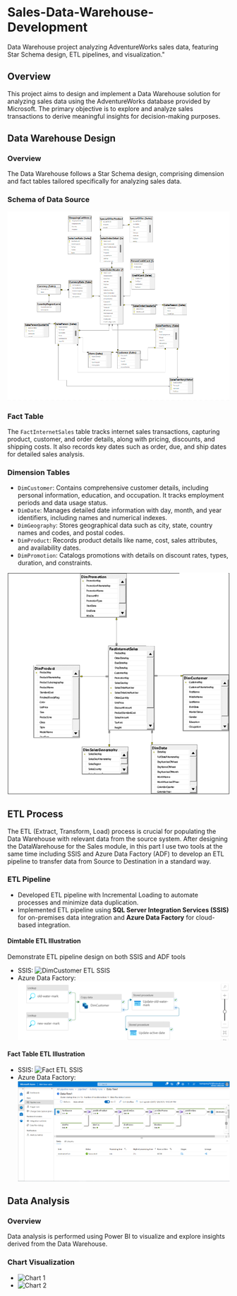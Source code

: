 # Sales-Data-Warehouse-Development
Data Warehouse project analyzing AdventureWorks sales data, featuring Star Schema design, ETL pipelines, and visualization."
## Overview

This project aims to design and implement a Data Warehouse solution for analyzing sales data using the AdventureWorks database provided by Microsoft. The primary objective is to explore and analyze sales transactions to derive meaningful insights for decision-making purposes.

## Data Warehouse Design

### Overview

The Data Warehouse follows a Star Schema design, comprising dimension and fact tables tailored specifically for analyzing sales data.

### Schema of Data Source

![Sales Module Schema](Schema_Sales.png)

### Fact Table

The `FactInternetSales` table tracks internet sales transactions, capturing product, customer, and order details, along with pricing, discounts, and shipping costs. It also records key dates such as order, due, and ship dates for detailed sales analysis.

### Dimension Tables

- `DimCustomer`: Contains comprehensive customer details, including personal information, education, and occupation. It tracks employment periods and data usage status.
- `DimDate`: Manages detailed date information with day, month, and year identifiers, including names and numerical indexes.
- `DimGeography`: Stores geographical data such as city, state, country names and codes, and postal codes.
- `DimProduct`: Records product details like name, cost, sales attributes, and availability dates.
- `DimPromotion`: Catalogs promotions with details on discount rates, types, duration, and constraints.

![Data Warehouse Schema](Star_Schema_InternetSales.png)

## ETL Process
The ETL (Extract, Transform, Load) process is crucial for populating the Data Warehouse with relevant data from the source system.
After designing the DataWarehouse for the Sales module, in this part I use two tools at the same time including SSIS and Azure Data Factory (ADF) to develop an ETL pipeline to transfer data from Source to Destination in a standard way.
### ETL Pipeline

- Developed ETL pipeline with Incremental Loading to automate processes and minimize data duplication.
- Implemented ETL pipeline using **SQL Server Integration Services (SSIS)** for on-premises data integration and **Azure Data Factory** for cloud-based integration.

#### Dimtable ETL Illustration
Demonstrate ETL pipeline design on both SSIS and ADF tools

- SSIS: ![DimCustomer ETL SSIS](DimCustomer_ETL_SSIS.png)
- Azure Data Factory: ![DimCustomer ETL ADF](DimCustomer_ETL_ADF.png)

#### Fact Table ETL Illustration

- SSIS: ![Fact ETL SSIS](Fact_ETL_SSIS.png)
- Azure Data Factory: ![Fact ETL ADF](Fact_ETL_ADF.png)

## Data Analysis

### Overview

Data analysis is performed using Power BI to visualize and explore insights derived from the Data Warehouse.

### Chart Visualization

- ![Chart 1](chart1.png)
- ![Chart 2](chart2.png)
